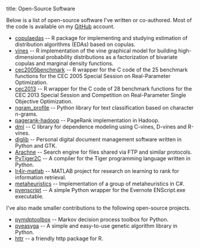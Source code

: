 title: Open-Source Software

Below is a list of open-source software I've written or co-authored.
Most of the code is available on my
[GitHub](https://github.com/yasserglez) account.

* [copulaedas](https://github.com/yasserglez/copulaedas)
  -- R package for implementing and studying estimation of
  distribution algorithms (EDAs) based on copulas.
* [vines](https://github.com/yasserglez/vines) -- R implementation
  of the vine graphical model for building high-dimensional
  probability distributions as a factorization of bivariate copulas
  and marginal density functions.
* [cec2005benchmark](https://github.com/yasserglez/cec2005benchmark)
  -- R wrapper for the C code of the 25 benchmark functions
  for the CEC 2005 Special Session on Real-Parameter Optimization.
* [cec2013](https://github.com/hzambran/cec2013) -- R wrapper
  for the C code of 28 benchmark functions for the CEC 2013 Special
  Session and Competition on Real-Parameter Single Objective
  Optimization.
* [ngram_profile](https://github.com/yasserglez/ngram_profile)
  -- Python library for text classification based on character n-grams.
* [pagerank-hadoop](https://github.com/yasserglez/pagerank-hadoop)
  -- PageRank implementation in Hadoop.
* [dml](https://github.com/yasserglez/dml) -- C library for dependence
  modeling using C-vines, D-vines and R-vines.
* [diglib](https://github.com/yasserglez/diglib) -- Personal digital
  document management software written in Python and GTK.
* [Arachne](https://github.com/yasserglez/arachne) -- Search engine
  for files shared via FTP and similar protocols.
* [PyTiger2C](https://github.com/yasserglez/pytiger2c) -- A compiler
  for the Tiger programming language written in Python.
* [lr4ir-matlab](https://github.com/yasserglez/lr4ir-matlab)
  -- MATLAB project for research on learning to rank for
  information retrieval.
* [metaheuristics](https://github.com/yasserglez/metaheuristics)
  -- Implementation of a group of metaheuristics in C#.
* [pyenscript](https://github.com/yasserglez/pyenscript) -- A simple
  Python wrapper for the Evernote ENScript.exe executable.

I've also made smaller contributions to the following open-source projects.

* [pymdptoolbox](https://github.com/yasserglez/pymdptoolbox)
  -- Markov decision process toolbox for Python.
* [pyeasyga](https://github.com/remiomosowon/pyeasyga)
  -- A simple and easy-to-use genetic algorithm library in Python.
* [httr](https://github.com/hadley/httr) -- a friendly http package for R.
